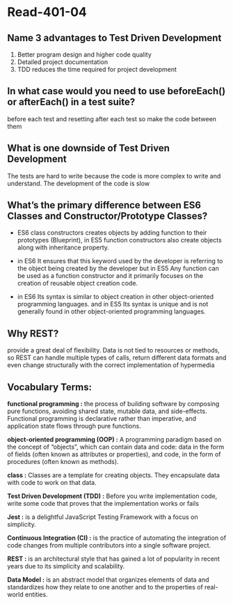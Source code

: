 # Read-401-04


## Name 3 advantages to Test Driven Development

1. Better program design and higher code quality
2. Detailed project documentation
3. TDD reduces the time required for project development

## In what case would you need to use beforeEach() or afterEach() in a test suite?

 before each test and resetting after each test so make the code between them 



## What is one downside of Test Driven Development

 The tests are hard to write because the code is more complex to write and understand.
The development of the code is slow


## What’s the primary difference between ES6 Classes and Constructor/Prototype Classes?


 * ES6 class constructors creates objects by adding function to their prototypes (Blueprint), in	ES5 function constructors also create objects along with inheritance property. 


* in ES6 It ensures that this keyword used by the developer is referring to the object being created by the developer but in ES5 Any function can be used as a function constructor and it primarily focuses on the creation of reusable object creation code.

* in ES6 Its syntax is similar to object creation in other object-oriented programming languages. and in ES5 Its syntax is unique and is not generally found in other object-oriented programming languages.


## Why REST?

provide a great deal of flexibility. Data is not tied to resources or methods, so REST can handle multiple types of calls, return different data formats and even change structurally with the correct implementation of hypermedia


## Vocabulary Terms:

**functional programming :** the process of building software by composing pure functions, avoiding shared state, mutable data, and side-effects. Functional programming is declarative rather than imperative, and application state flows through pure functions.

**object-oriented programming (OOP) :** A programming paradigm based on the concept of “objects”, which can contain data and code: data in the form of fields (often known as attributes or properties), and code, in the form of procedures (often known as methods).

**class :** Classes are a template for creating objects. They encapsulate data with code to work on that data.

**Test Driven Development (TDD) :** Before you write implementation code, write some code that proves that the implementation works or fails

**Jest :** is a delightful JavaScript Testing Framework with a focus on simplicity.

**Continuous Integration (CI) :** is the practice of automating the integration of code changes from multiple contributors into a single software project.

**REST :** is an architectural style that has gained a lot of popularity in recent years due to its simplicity and scalability.

**Data Model :** is an abstract model that organizes elements of data and standardizes how they relate to one another and to the properties of real-world entities.


